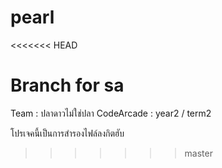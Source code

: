 # pearl
<<<<<<< HEAD

Branch for sa
=======
Team : ปลาดาวไม่ใช่ปลา
CodeArcade : year2 / term2

โปรเจคนี้เป็นการสำรองไฟล์ลงกิตฮับ
>>>>>>> master
